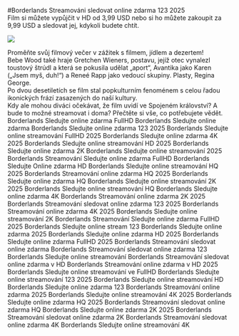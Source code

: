 #Borderlands Streamováni sledovat online zdarma 123 2025  
Film si můžete vypůjčit v HD od 3,99 USD nebo si ho můžete zakoupit za 9,99 USD a sledovat jej, kdykoli budete chtít.  
  
[![](https://i.imgur.com/qSNzIqt.png)](https://movie.rssnews.media/YBCCnTBSp.php)  
  
Proměňte svůj filmový večer v zážitek s filmem, jídlem a dezertem!  
Bebe Wood také hraje Gretchen Wieners, postavu, jejíž otec vynalezl toustový štrúdl a která se pokusila udělat „aport“, Avantika jako Karen („Jsem myš, duh!“) a Reneé Rapp jako vedoucí skupiny. Plasty, Regina George.  
Po dvou desetiletích se film stal popkulturním fenoménem s celou řadou ikonických frází zasazených do naší kultury.  
Kdy ale mohou diváci očekávat, že film uvidí ve Spojeném království? A bude to možné streamovat i doma? Přečtěte si vše, co potřebujete vědět.  
Borderlands Sledujte online zdarma FullHD
Borderlands Sledujte online zdarma
Borderlands Sledujte online zdarma 123 2025
Borderlands Sledujte online streamování FullHD 2025
Borderlands Sledujte online zdarma 4K 2025
Borderlands Sledujte online streamování HD 2025
Borderlands Sledujte online zdarma 2K
Borderlands Sledujte online streamování 2025
Borderlands Streamování Sledujte online zdarma FullHD
Borderlands Sledujte Online zdarma HD
Borderlands Sledujte online streamování HQ 2025
Borderlands Streamování online zdarma HQ 2025
Borderlands Sledujte online zdarma HQ
Borderlands Sledujte online streamování 2K 2025
Borderlands Sledujte online streamování HQ
Borderlands Sledujte online zdarma 4K
Borderlands Streamování online zdarma 2K 2025
Borderlands Streamování sledovat online zdarma 123 2025
Borderlands Streamování online zdarma 4K 2025
Borderlands Sledujte online streamování 2K
Borderlands Streamování Sledujte online zdarma FullHD 2025
Borderlands Sledujte online stream 123
Borderlands Sledujte online zdarma 2025
Borderlands Sledujte online zdarma HD 2025
Borderlands Sledujte online zdarma FullHD 2025
Borderlands Streamování sledovat online zdarma
Borderlands Streamování sledovat online zdarma 123
Borderlands Sledujte online streamování
Borderlands Streamování sledovat online zdarma v HD
Borderlands Streamování online zdarma v HD 2025
Borderlands Sledujte online streamování ve FullHD
Borderlands Sledujte online streamování 123 2025
Borderlands Sledujte online streamování HD
Borderlands Sledujte online zdarma 123
Borderlands Streamování online zdarma 2025
Borderlands Sledujte online streamování 4K 2025
Borderlands Sledujte online zdarma HQ 2025
Borderlands Streamování sledovat online zdarma HQ
Borderlands Sledujte online zdarma 2K 2025
Borderlands Streamování sledovat online zdarma 2K
Borderlands Streamování sledovat online zdarma 4K
Borderlands Sledujte online streamování 4K